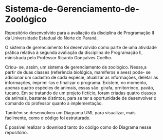 # Sistema-de-Gerenciamento-de-Zoológico
Repositório desenvolvido para a avaliação da disciplina de Programação II da Universidade Estadual do Norte do Paraná.

O sistema de gerenciamento foi desenvolvido como parte de uma atividade prática relativa à segunda avaliação da disciplina de Programação II, ministrada pelo Professor Ricardo Gonçalves Coelho.

Criou- se, assim, um sistema de gerenciamento de zoológico. Nesse,a partir de duas classes (referência biológica, mamíferos e aves) pode- se adicionar um cadastro de cada espécie, atualizar as informações, deletar as informações, imprimi-las e finalizar o programa. Existem, no momento, apenas quatro espécies de animais, essas são: girafa, ornitorrinco, pavão, tucano. Em se tratando de um projeto fictício, foram criadas quatro classes de animais, bastante distintos, para se ter a oportunidade de desenvolver o comando do professor quanto à implementação. 

Tambêm se desenvolveu um Diagrama UML para visualizar, mais facilmente, como o código foi estruturado. 

É possivel realizar o download tanto do código como do Diagrama nesse repositório.
